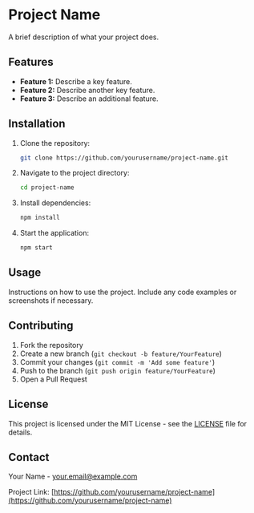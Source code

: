 # Project Name

A brief description of what your project does.

## Features

- **Feature 1:** Describe a key feature.
- **Feature 2:** Describe another key feature.
- **Feature 3:** Describe an additional feature.

## Installation

1. Clone the repository:

    ```bash
    git clone https://github.com/yourusername/project-name.git
    ```

2. Navigate to the project directory:

    ```bash
    cd project-name
    ```

3. Install dependencies:

    ```bash
    npm install
    ```

4. Start the application:

    ```bash
    npm start
    ```

## Usage

Instructions on how to use the project. Include any code examples or screenshots if necessary.

## Contributing

1. Fork the repository
2. Create a new branch (`git checkout -b feature/YourFeature`)
3. Commit your changes (`git commit -m 'Add some feature'`)
4. Push to the branch (`git push origin feature/YourFeature`)
5. Open a Pull Request

## License

This project is licensed under the MIT License - see the [LICENSE](LICENSE) file for details.

## Contact

Your Name - [your.email@example.com](mailto:your.email@example.com)

Project Link: [https://github.com/yourusername/project-name](https://github.com/yourusername/project-name)

